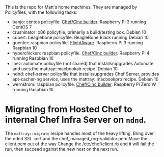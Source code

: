 This is the repo for Matt's home machines. They are managed by Policyfiles, with the following tasks:

* banjo: centos policyfile. [Chef/Cinc builder](https://mattray.github.io/). Raspberry Pi 3 running CentOS 7
* crushinator: x86 policyfile, primarily a build/testing box. Debian 10
* cubert: beaglebone policyfile. BeagleBone Black running Debian 10
* guenter: raspbian policyfile. [FlightAware](https://flightaware.com/adsb/stats/user/MattRay). Raspberry Pi 3 running Raspbian 10
* hyperchicken: raspbian policyfile. [Chef/Cinc builder](https://mattray.github.io/). Raspberry Pi 4 running Raspbian 10
* inez: automate policyfile (not shared) that installs/upgrades Automate and uses the mattray::macbookair recipe. Debian 10
* ndnd: chef-server policyfile that installs/upgrades Chef Server, provides apt-cacher-ng service, uses the mattray::macbookpro recipe. Debian 10
* wernstrom: raspbian policyfile. [Chef/Cinc builder](https://mattray.github.io/). Raspberry Pi Zero W running Raspbian 10

# Migrating from Hosted Chef to internal Chef Infra Server on `ndnd`.
The `mattray::migrate` recipe handles most of the heavy lifting.
Bring over the ndnd SSL cert and the chef_managed_org-validator.pem
Move the client.pem out of the way
Change the /etc/chef/client.rb and it will fail the run, then succeed against the new host on the next run.
